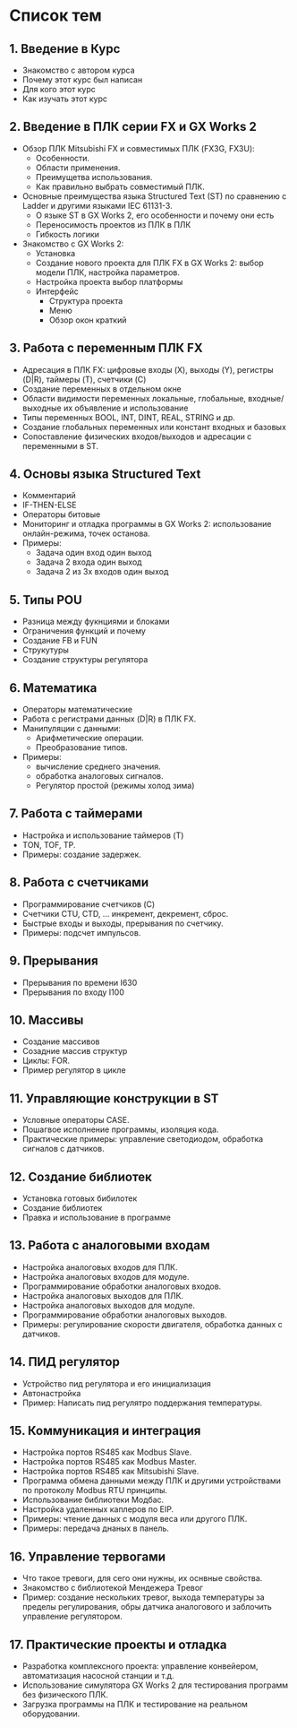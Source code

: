 # Список тем

## 1. **Введение в Курс**

- Знакомство с автором курса
- Почему этот курс был написан
- Для кого этот курс
- Как изучать этот курс

## 2. **Введение в ПЛК серии FX и GX Works 2**

- Обзор ПЛК Mitsubishi FX и совместимых ПЛК (FX3G, FX3U):
    - Особенности.
    - Области применения.
    - Преимущетва использования.
    - Как правильно выбрать совместимый ПЛК.
- Основные преимущества языка Structured Text (ST) по сравнению с Ladder и другими языками IEC 61131-3.
    - О языке ST в GX Works 2, его особенности и почему они есть
    - Переносимость проектов из ПЛК в ПЛК
    - Гибкость логики
- Знакомство с GX Works 2:
    - Установка
    - Создание нового проекта для ПЛК FX в GX Works 2: выбор модели ПЛК, настройка параметров.
    - Настройка проекта выбор платформы
    - Интерфейс
        - Структура проекта
        - Меню
        - Обзор окон краткий

## 3. **Работа с переменным ПЛК FX**

- Адресация в ПЛК FX: цифровые входы (X), выходы (Y), регистры (D|R), таймеры (T), счетчики (C)
- Создание переменных в отдельном окне
- Области видимости переменных локальные, глобальные, входные/выходные их объявление и использование
- Типы переменных BOOL, INT, DINT, REAL, STRING и др.
- Создание глобальных переменных или констант входных и базовых
- Сопоставление физических входов/выходов и адресации с переменными в ST.

## 4. **Основы языка Structured Text**

- Комментарий
- IF-THEN-ELSE
- Операторы битовые
- Мониторинг и отладка программы в GX Works 2: использование онлайн-режима, точек останова.
- Примеры:
    - Задача один вход один выход
    - Задача 2 входа один выход
    - Задача 2 из 3х входов один выход

## 5. **Типы POU**

- Разница между фукнциями и блоками
- Ограничения функций и почему
- Создание FB и FUN
- Струкутуры
- Создание структуры регулятора

## 6. **Математика**

- Операторы математические
- Работа с регистрами данных (D|R) в ПЛК FX.
- Манипуляции с данными:
    - Арифметические операции.
    - Преобразование типов.
- Примеры:
    - вычисление среднего значения.
    - обработка аналоговых сигналов.
    - Регулятор простой (режимы холод зима)

## 7. **Работа с таймерами**

- Настройка и использование таймеров (T)
- TON, TOF, TP.
- Примеры: создание задержек.

## 8. **Работа с счетчиками**

- Программирование счетчиков (C)
- Счетчики CTU, CTD, ... инкремент, декремент, сброс.
- Быстрые входы и выходы, прерывания по счетчику.
- Примеры: подсчет импульсов.

## 9. **Прерывания**

- Прерывания по времени I630
- Прерывания по входу I100

## 10. **Массивы**

- Создание массивов
- Созадние массив структур
- Циклы: FOR.
- Пример регулятор в цикле

## 11. **Управляющие конструкции в ST**

- Условные операторы CASE.
- Пошагвое исполнение программы, изоляция кода.
- Практические примеры: управление светодиодом, обработка сигналов с датчиков.

## 12. **Создание библиотек**

- Установка готовых бибилотек
- Создание библиотек
- Правка и использование в программе

## 13. **Работа с аналоговыми входам**

- Настройка аналоговых входов для ПЛК.
- Настройка аналоговых входов для модуле.
- Программирование обработки аналоговых входов.
- Настройка аналоговых выходов для ПЛК.
- Настройка аналоговых выходов для модуле.
- Программирование обработки аналоговых выходов.
- Примеры: регулирование скорости двигателя, обработка данных с датчиков.

## 14. **ПИД регулятор**

- Устройство пид регулятора и его инициализация
- Автонастройка
- Пример: Написать пид регулятро поддержания температуры.

## 15. **Коммуникация и интеграция**

- Настройка портов RS485 как Modbus Slave.
- Настройка портов RS485 как Modbus Master.
- Настройка портов RS485 как Mitsubishi Slave.
- Программа обмена данными между ПЛК и другими устройствами по протоколу Modbus RTU принципы.
- Использование библиотеки Модбас.
- Настройка удаленных каплеров по EIP.
- Примеры: чтение данных с модуля веса или другого ПЛК.
- Примеры: передача днаных в панель.

## 16. **Управление тервогами**

- Что такое тревоги, для сего они нужны, их оснвные свойства.
- Знакомство с библиотекой Мендежера Тревог
- Пример: создание нескольких тревог, выхода температуры за пределы регулирования, обры датчика аналогового и заблочить управление регулятором.

## 17. **Практические проекты и отладка**

- Разработка комплексного проекта: управление конвейером, автоматизация насосной станции и т.д.
- Использование симулятора GX Works 2 для тестирования программ без физического ПЛК.
- Загрузка программы на ПЛК и тестирование на реальном оборудовании.